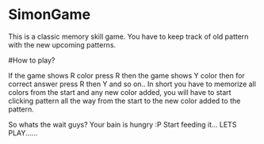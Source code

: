 # SimonGame
This is a classic memory skill game. You have to keep track of old pattern with the new upcoming patterns.

#How to play?

If the game shows R color press R then the game shows Y color then for correct answer press R then Y and so on..
In short you have to memorize all colors from the start and any new color added, you will have to start clicking pattern all the way from the start to the new color added to the pattern.

So whats the wait guys? Your bain is hungry :P Start feeding it... LETS PLAY......

